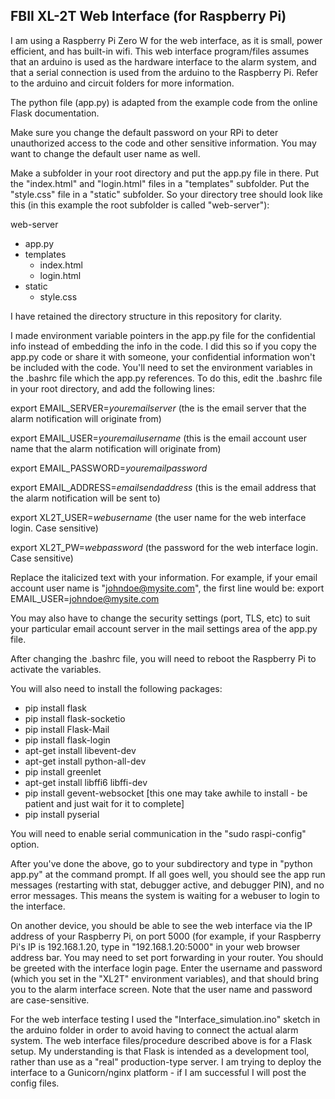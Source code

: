 ## FBII XL-2T Web Interface (for Raspberry Pi)

I am using a Raspberry Pi Zero W for the web interface, as it is small, power efficient, and has built-in wifi.  This
web interface program/files assumes that an arduino is used as the hardware interface to the alarm system, and that a
serial connection is used from the arduino to the Raspberry Pi.  Refer to the arduino and circuit folders for more information.

The python file (app.py) is adapted from the example code from the online Flask documentation.

Make sure you change the default password on your RPi to deter unauthorized access to the code and other sensitive information.  You may want to change the default user name as well.

Make a subfolder in your root directory and put the app.py file in there.  Put the "index.html" and "login.html" files in a "templates" subfolder.  Put the "style.css" file in a "static" subfolder.  So your directory tree should look like this (in this example the root subfolder is called "web-server"):

web-server
- app.py
- templates
  - index.html
  - login.html
- static
  - style.css
     
I have retained the directory structure in this repository for clarity.

I made environment variable pointers in the app.py file for the confidential info instead of embedding the info in the
code.  I did this so if you copy the app.py code or share it with someone, your confidential information won't
be included with the code.  You'll need to set the environment variables in the .bashrc file which the app.py references.
To do this, edit the .bashrc file in your root directory, and add the following lines:

export EMAIL_SERVER=*youremailserver*  (the is the email server that the alarm notification will originate from)

export EMAIL_USER=*youremailusername*  (this is the email account user name that the alarm notification will originate from)

export EMAIL_PASSWORD=*youremailpassword*

export EMAIL_ADDRESS=*emailsendaddress* (this is the email address that the alarm notification will be sent to)

export XL2T_USER=*webusername* (the user name for the web interface login.  Case sensitive)

export XL2T_PW=*webpassword* (the password for the web interface login.  Case sensitive)

Replace the italicized text with your information.  For example, if your email account user name is "johndoe@mysite.com",
the first line would be:
export EMAIL_USER=johndoe@mysite.com

You may also have to change the security settings (port, TLS, etc) to suit your particular email account server in the mail settings area of the app.py file.

After changing the .bashrc file, you will need to reboot the Raspberry Pi to activate the variables.

You will also need to install the following packages:

- pip install flask
- pip install flask-socketio
- pip install Flask-Mail
- pip install flask-login
- apt-get install libevent-dev
- apt-get install python-all-dev
- pip install greenlet
- apt-get install libffi6 libffi-dev
- pip install gevent-websocket  [this one may take awhile to install - be patient and just wait for it to complete]
- pip install pyserial

You will need to enable serial communication in the "sudo raspi-config" option.

After you've done the above, go to your subdirectory and type in "python app.py" at the command prompt.  If all goes well,
you should see the app run messages (restarting with stat, debugger active, and debugger PIN), and no error messages.  This
means the system is waiting for a webuser to login to the interface.

On another device, you should be able to see the web interface via the IP address of your Raspberry Pi, on port 5000 (for
example, if your Raspberry Pi's IP is 192.168.1.20, type in "192.168.1.20:5000" in your web browser address bar.  You may
need to set port forwarding in your router.  You should be greeted with the interface login page.  Enter the username and
password (which you set in the "XL2T" environment variables), and that should bring you to the alarm interface screen.  Note
that the user name and password are case-sensitive.

For the web interface testing I used the "Interface_simulation.ino" sketch in the arduino folder in order to avoid having to connect the actual alarm system.  The web interface files/procedure described above is for a Flask setup.  My understanding is that Flask is intended as a development tool, rather than use as a "real" production-type server.  I am trying to deploy the interface to a Gunicorn/nginx platform - if I am successful I will post the config files.

